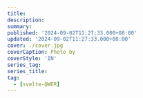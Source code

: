 ```yaml
---
title: 
description: 
summary: 
published: '2024-09-02T11:27:33.000+08:00'
updated: '2024-09-02T11:27:33.000+08:00'
cover: ./cover.jpg
coverCaption: Photo by
coverStyle: 'IN'
series_tag:
series_title:
tag:
  - [svelte-QWER]
---
```

